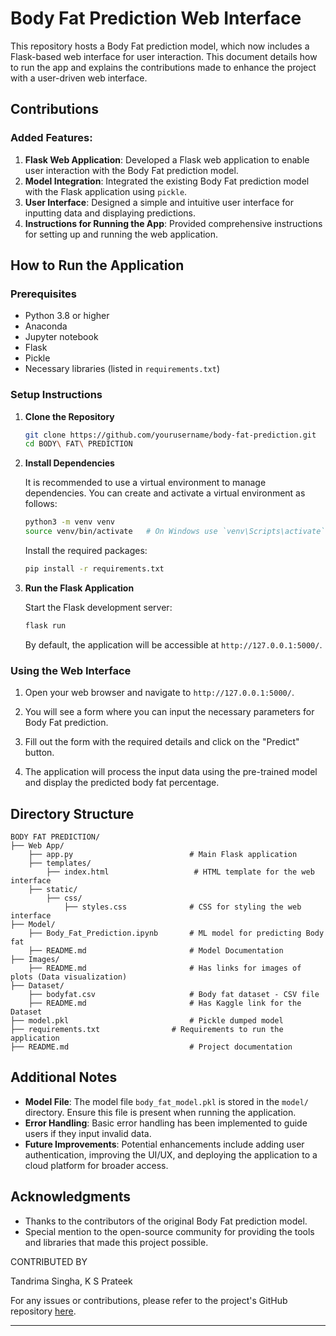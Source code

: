 # Body Fat Prediction Web Interface

This repository hosts a Body Fat prediction model, which now includes a Flask-based web interface for user interaction. This document details how to run the app and explains the contributions made to enhance the project with a user-driven web interface.

## Contributions

### Added Features:
1. **Flask Web Application**: Developed a Flask web application to enable user interaction with the Body Fat prediction model.
2. **Model Integration**: Integrated the existing Body Fat prediction model with the Flask application using `pickle`.
3. **User Interface**: Designed a simple and intuitive user interface for inputting data and displaying predictions.
4. **Instructions for Running the App**: Provided comprehensive instructions for setting up and running the web application.

## How to Run the Application

### Prerequisites

- Python 3.8 or higher
- Anaconda
- Jupyter notebook
- Flask
- Pickle
- Necessary libraries (listed in `requirements.txt`)

### Setup Instructions

1. **Clone the Repository**

    ```bash
    git clone https://github.com/yourusername/body-fat-prediction.git
    cd BODY\ FAT\ PREDICTION
    ```

2. **Install Dependencies**

    It is recommended to use a virtual environment to manage dependencies. You can create and activate a virtual environment as follows:

    ```bash
    python3 -m venv venv
    source venv/bin/activate   # On Windows use `venv\Scripts\activate`
    ```

    Install the required packages:

    ```bash
    pip install -r requirements.txt
    ```

3. **Run the Flask Application**

    Start the Flask development server:

    ```bash
    flask run
    ```

    By default, the application will be accessible at `http://127.0.0.1:5000/`.

### Using the Web Interface

1. Open your web browser and navigate to `http://127.0.0.1:5000/`.

2. You will see a form where you can input the necessary parameters for Body Fat prediction.

3. Fill out the form with the required details and click on the "Predict" button.

4. The application will process the input data using the pre-trained model and display the predicted body fat percentage.

## Directory Structure

```
BODY FAT PREDICTION/
├── Web App/
    ├── app.py                          # Main Flask application
    ├── templates/
        ├── index.html                   # HTML template for the web interface
    ├── static/
        ├── css/
            ├── styles.css              # CSS for styling the web interface
├── Model/
    ├── Body_Fat_Prediction.ipynb       # ML model for predicting Body fat
    ├── README.md                       # Model Documentation
├── Images/
    ├── README.md                       # Has links for images of plots (Data visualization)
├── Dataset/
    ├── bodyfat.csv                     # Body fat dataset - CSV file
    ├── README.md                       # Has Kaggle link for the Dataset
├── model.pkl                           # Pickle dumped model
├── requirements.txt                # Requirements to run the application
├── README.md                           # Project documentation
```

## Additional Notes

- **Model File**: The model file `body_fat_model.pkl` is stored in the `model/` directory. Ensure this file is present when running the application.
- **Error Handling**: Basic error handling has been implemented to guide users if they input invalid data.
- **Future Improvements**: Potential enhancements include adding user authentication, improving the UI/UX, and deploying the application to a cloud platform for broader access.

## Acknowledgments

- Thanks to the contributors of the original Body Fat prediction model.
- Special mention to the open-source community for providing the tools and libraries that made this project possible.

CONTRIBUTED BY

Tandrima Singha, K S Prateek

For any issues or contributions, please refer to the project's GitHub repository [here](https://github.com/yourusername/body-fat-prediction).

---
```